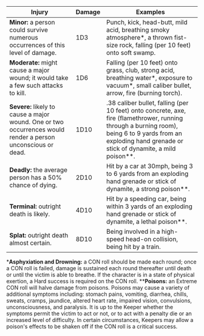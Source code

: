 <!-- TITLE: Other Damage -->
<!-- SUBTITLE: When it hurts otherwisely -->

Injury | Damage | Examples
--- | --- | ---
**Minor:** a person could survive numerous occurrences of this level of damage. | 1D3 | Punch, kick, head-butt, mild acid, breathing smoky atmosphere*, a thrown fist-size rock, falling (per 10 feet) onto soft swamp.
**Moderate:** might cause a major wound; it would take a few such attacks to kill. | 1D6 | Falling (per 10 feet) onto grass, club, strong acid, breathing water*, exposure to vacuum*, small caliber bullet, arrow, fire (burning torch).
**Severe:** likely to cause a major wound. One or two occurrences would render a person unconscious or dead. | 1D10 | .38 caliber bullet, falling (per 10 feet) onto concrete, axe, fire (flamethrower, running through a burning room), being 6 to 9 yards from an exploding hand grenade or stick of dynamite, a mild poison**.
**Deadly:** the average person has a 50% chance of dying. | 2D10 | Hit by a car at 30mph, being 3 to 6 yards from an exploding hand grenade or stick of dynamite, a strong poison**.
**Terminal:** outright death is likely. | 4D10 | Hit by a speeding car, being within 3 yards of an exploding hand grenade or stick of dynamite, a lethal poison**.
**Splat:** outright death almost certain. | 8D10 | Being involved in a high-speed head-on collision, being hit by a train.
***Asphyxiation and Drowning:** a CON roll should be made each round; once a CON roll is failed, damage is sustained each round thereafter until death or until the victim is able to breathe. If the character is in a state of physical exertion, a Hard success is required on the CON roll.
****Poisons:** an Extreme CON roll will halve damage from poisons. Poisons may cause a variety of additional symptoms including: stomach pains, vomiting, diarrhea, chills, sweats, cramps, jaundice, altered heart rate, impaired vision, convulsions, unconsciousness, and paralysis. It is up to the Keeper whether the symptoms permit the victim to act or not, or to act with a penalty die or an increased level of difficulty. In certain circumstances, Keepers may allow a poison's effects to be shaken off if the CON roll is a critical success.
